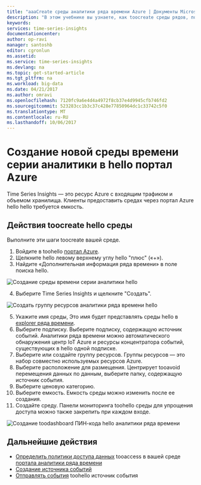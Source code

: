 ```yaml
---
title: "aaaCreate среды аналитики ряда времени Azure | Документы Microsoft"
description: "В этом учебнике вы узнаете, как toocreate среды рядов, подключите его источник события tooan и готов tooanalyze данные события в минутах."
keywords: 
services: time-series-insights
documentationcenter: 
author: op-ravi
manager: santoshb
editor: cgronlun
ms.assetid: 
ms.service: time-series-insights
ms.devlang: na
ms.topic: get-started-article
ms.tgt_pltfrm: na
ms.workload: big-data
ms.date: 04/21/2017
ms.author: omravi
ms.openlocfilehash: 7120fc9a6e4d4a4972f8cb37e4d9945cfb746fd2
ms.sourcegitcommit: 523283cc1b3c37c428e77850964dc1c33742c5f0
ms.translationtype: MT
ms.contentlocale: ru-RU
ms.lasthandoff: 10/06/2017
---
```

# <a name="create-a-new-time-series-insights-environment-in-hello-azure-portal"></a>Создание новой среды времени серии аналитики в hello портал Azure

Time Series Insights — это ресурс Azure с входящим трафиком и объемом хранилища. Клиенты предоставить средах через портал Azure hello hello требуется емкость.

## <a name="steps-toocreate-hello-environment"></a>Действия toocreate hello среды

Выполните эти шаги toocreate вашей среде.

1.  Войдите в toohello [портал Azure](https://portal.azure.com).
2.  Щелкните hello левому верхнему углу hello "плюс" («+»).
3.  Найдите «Дополнительная информация ряда времени» в поле поиска hello.

  ![Создание среды времени серии аналитики hello](media/get-started/getstarted-create-environment1.png)

4.  Выберите Time Series Insights и щелкните "Создать".

  ![Создать группу ресурсов аналитики ряда времени hello](media/get-started/getstarted-create-environment2.png)

5.  Укажите имя среды, Это имя будет представлять среды hello в [explorer ряда времени](https://insights.timeseries.azure.com).
6.  Выберите подписку. Выберите подписку, содержащую источник событий. Аналитики ряда времени можно автоматического обнаружения центр IoT Azure и ресурсы концентратора событий, существующих в hello одной подписке.
7.  Выберите или создайте группу ресурсов. Группы ресурсов — это набор совместно используемых ресурсов Azure.
8.  Выберите расположение для размещения. Центрирует tooavoid перемещения данных по данным, выберите папку, содержащую источник события.
9.  Выберите ценовую категорию.
10. Выберите емкость. Емкость среды можно изменить после ее создания.
11. Создайте среду. Панели мониторинга toohello среды для упрощения доступа можно также закрепить при каждом входе.

  ![Создание toodashboard ПИН-кода hello аналитики ряда времени](media/get-started/getstarted-create-environment3.png)

## <a name="next-steps"></a>Дальнейшие действия

* [Определить политики доступа данных](time-series-insights-data-access.md) tooaccess в вашей среде [портала аналитики ряда времени](https://insights.timeseries.azure.com)
* [Создание источника событий](time-series-insights-add-event-source.md)
* [Отправлять события](time-series-insights-send-events.md) toohello источник события
